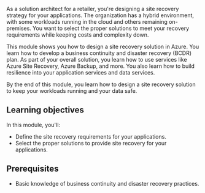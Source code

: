 As a solution architect for a retailer, you're designing a site recovery strategy for your applications. The organization has a hybrid environment, with some workloads running in the cloud and others remaining on-premises. You want to select the proper solutions to meet your recovery requirements while keeping costs and complexity down.

This module shows you how to design a site recovery solution in Azure. You learn how to develop a business continuity and disaster recovery (BCDR) plan. As part of your overall solution, you learn how to use services like Azure Site Recovery, Azure Backup, and more. You also learn how to build resilience into your application services and data services.  

By the end of this module, you learn how to design a site recovery solution to keep your workloads running and your data safe.

## Learning objectives

In this module, you'll:

- Define the site recovery requirements for your applications.
- Select the proper solutions to provide site recovery for your applications.

## Prerequisites

- Basic knowledge of business continuity and disaster recovery practices.
